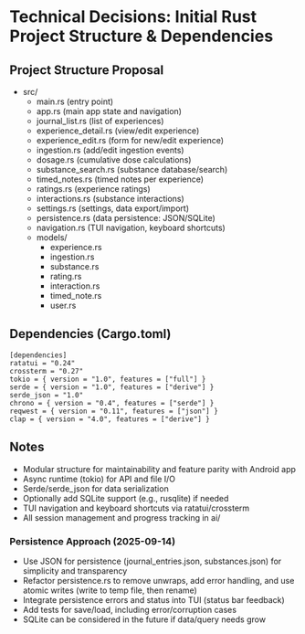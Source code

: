 # Technical Decisions: Initial Rust Project Structure & Dependencies

## Project Structure Proposal

- src/
  - main.rs (entry point)
  - app.rs (main app state and navigation)
  - journal_list.rs (list of experiences)
  - experience_detail.rs (view/edit experience)
  - experience_edit.rs (form for new/edit experience)
  - ingestion.rs (add/edit ingestion events)
  - dosage.rs (cumulative dose calculations)
  - substance_search.rs (substance database/search)
  - timed_notes.rs (timed notes per experience)
  - ratings.rs (experience ratings)
  - interactions.rs (substance interactions)
  - settings.rs (settings, data export/import)
  - persistence.rs (data persistence: JSON/SQLite)
  - navigation.rs (TUI navigation, keyboard shortcuts)
  - models/
    - experience.rs
    - ingestion.rs
    - substance.rs
    - rating.rs
    - interaction.rs
    - timed_note.rs
    - user.rs

## Dependencies (Cargo.toml)

```
[dependencies]
ratatui = "0.24"
crossterm = "0.27"
tokio = { version = "1.0", features = ["full"] }
serde = { version = "1.0", features = ["derive"] }
serde_json = "1.0"
chrono = { version = "0.4", features = ["serde"] }
reqwest = { version = "0.11", features = ["json"] }
clap = { version = "4.0", features = ["derive"] }
```

## Notes
- Modular structure for maintainability and feature parity with Android app
- Async runtime (tokio) for API and file I/O
- Serde/serde_json for data serialization
- Optionally add SQLite support (e.g., rusqlite) if needed
- TUI navigation and keyboard shortcuts via ratatui/crossterm
- All session management and progress tracking in ai/

### Persistence Approach (2025-09-14)
- Use JSON for persistence (journal_entries.json, substances.json) for simplicity and transparency
- Refactor persistence.rs to remove unwraps, add error handling, and use atomic writes (write to temp file, then rename)
- Integrate persistence errors and status into TUI (status bar feedback)
- Add tests for save/load, including error/corruption cases
- SQLite can be considered in the future if data/query needs grow
